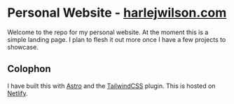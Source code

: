 # Personal Website - [harlejwilson.com](https://harleyjwilson.com)

Welcome to the repo for my personal website. At the moment this is a simple landing page. I plan to flesh it out more once I have a few projects to showcase. 
## Colophon

I have built this with [Astro](https://astro.build) and the [TailwindCSS](https://tailwindcss.com) plugin. This is hosted on [Netlify](https://netlify.com).